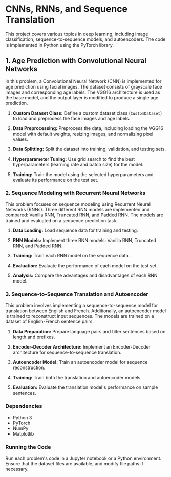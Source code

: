 # CNNs, RNNs, and Sequence Translation

This project covers various topics in deep learning, including image classification, sequence-to-sequence models, and autoencoders. The code is implemented in Python using the PyTorch library.

## 1. Age Prediction with Convolutional Neural Networks

In this problem, a Convolutional Neural Network (CNN) is implemented for age prediction using facial images. The dataset consists of grayscale face images and corresponding age labels. The VGG16 architecture is used as the base model, and the output layer is modified to produce a single age prediction.

1. **Custom Dataset Class:** Define a custom dataset class (`CustomDataset`) to load and preprocess the face images and age labels.

2. **Data Preprocessing:** Preprocess the data, including loading the VGG16 model with default weights, resizing images, and normalizing pixel values.

3. **Data Splitting:** Split the dataset into training, validation, and testing sets.

4. **Hyperparameter Tuning:** Use grid search to find the best hyperparameters (learning rate and batch size) for the model.

5. **Training:** Train the model using the selected hyperparameters and evaluate its performance on the test set.

### 2. Sequence Modeling with Recurrent Neural Networks

This problem focuses on sequence modeling using Recurrent Neural Networks (RNNs). Three different RNN models are implemented and compared: Vanilla RNN, Truncated RNN, and Padded RNN. The models are trained and evaluated on a sequence prediction task.

1. **Data Loading:** Load sequence data for training and testing.

2. **RNN Models:** Implement three RNN models: Vanilla RNN, Truncated RNN, and Padded RNN.

3. **Training:** Train each RNN model on the sequence data.

4. **Evaluation:** Evaluate the performance of each model on the test set.

5. **Analysis:** Compare the advantages and disadvantages of each RNN model.

### 3. Sequence-to-Sequence Translation and Autoencoder

This problem involves implementing a sequence-to-sequence model for translation between English and French. Additionally, an autoencoder model is trained to reconstruct input sequences. The models are trained on a dataset of English-French sentence pairs.

1. **Data Preparation:** Prepare language pairs and filter sentences based on length and prefixes.

2. **Encoder-Decoder Architecture:** Implement an Encoder-Decoder architecture for sequence-to-sequence translation.

3. **Autoencoder Model:** Train an autoencoder model for sequence reconstruction.

4. **Training:** Train both the translation and autoencoder models.

5. **Evaluation:** Evaluate the translation model's performance on sample sentences.

### Dependencies

- Python 3
- PyTorch
- NumPy
- Matplotlib

### Running the Code

Run each problem's code in a Jupyter notebook or a Python environment. Ensure that the dataset files are available, and modify file paths if necessary.
